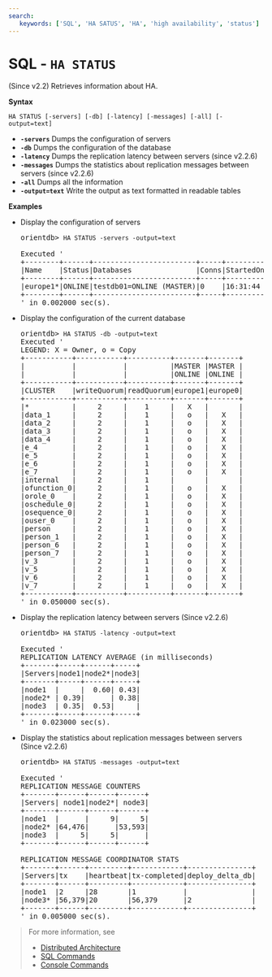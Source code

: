 ```yaml
---
search:
   keywords: ['SQL', 'HA SATUS', 'HA', 'high availability', 'status']
---
```


# SQL - `HA STATUS`

(Since v2.2) Retrieves information about HA.

**Syntax**

```
HA STATUS [-servers] [-db] [-latency] [-messages] [-all] [-output=text]
```

- **`-servers`** Dumps the configuration of servers
- **`-db`** Dumps the configuration of the database
- **`-latency`** Dumps the replication latency between servers (since v2.2.6)
- **`-messages`** Dumps the statistics about replication messages between servers (since v2.2.6)
- **`-all`** Dumps all the information
- **`-output=text`** Write the output as text formatted in readable tables


**Examples**

- Display the configuration of servers

  <pre>
  orientdb> <code class='lang-sql userinput'>HA STATUS -servers -output=text</code>

  Executed '
  +--------+------+------------------------+-----+---------+----------------+----------------+-----------------------+
  |Name    |Status|Databases               |Conns|StartedOn|Binary          |HTTP            |UsedMemory             |
  +--------+------+------------------------+-----+---------+----------------+----------------+-----------------------+
  |europe1*|ONLINE|testdb01=ONLINE (MASTER)|0    |16:31:44 |192.168.1.5:2425|192.168.1.5:2481|183.06MB/3.56GB (5.03%)|
  +--------+------+------------------------+-----+---------+----------------+----------------+-----------------------+
  ' in 0.002000 sec(s).
  </pre>

- Display the configuration of the current database

  <pre>
  orientdb> <code class='lang-sql userinput'>HA STATUS -db -output=text</code>
  Executed '
  LEGEND: X = Owner, o = Copy
  +-----------+-----------+----------+-------+-------+
  |           |           |          |MASTER |MASTER |
  |           |           |          |ONLINE |ONLINE |
  +-----------+-----------+----------+-------+-------+
  |CLUSTER    |writeQuorum|readQuorum|europe1|europe0|
  +-----------+-----------+----------+-------+-------+
  |*          |     2     |    1     |   X   |       |
  |data_1     |     2     |    1     |   o   |   X   |
  |data_2     |     2     |    1     |   o   |   X   |
  |data_3     |     2     |    1     |   o   |   X   |
  |data_4     |     2     |    1     |   o   |   X   |
  |e_4        |     2     |    1     |   o   |   X   |
  |e_5        |     2     |    1     |   o   |   X   |
  |e_6        |     2     |    1     |   o   |   X   |
  |e_7        |     2     |    1     |   o   |   X   |
  |internal   |     2     |    1     |       |       |
  |ofunction_0|     2     |    1     |   o   |   X   |
  |orole_0    |     2     |    1     |   o   |   X   |
  |oschedule_0|     2     |    1     |   o   |   X   |
  |osequence_0|     2     |    1     |   o   |   X   |
  |ouser_0    |     2     |    1     |   o   |   X   |
  |person     |     2     |    1     |   o   |   X   |
  |person_1   |     2     |    1     |   o   |   X   |
  |person_6   |     2     |    1     |   o   |   X   |
  |person_7   |     2     |    1     |   o   |   X   |
  |v_3        |     2     |    1     |   o   |   X   |
  |v_5        |     2     |    1     |   o   |   X   |
  |v_6        |     2     |    1     |   o   |   X   |
  |v_7        |     2     |    1     |   o   |   X   |
  +-----------+-----------+----------+-------+-------+
  ' in 0.050000 sec(s).
  </pre>
  
- Display the replication latency between servers (Since v2.2.6)

  <pre>
  orientdb> <code class='lang-sql userinput'>HA STATUS -latency -output=text</code>

  Executed '
  REPLICATION LATENCY AVERAGE (in milliseconds)
  +-------+-----+------+-----+
  |Servers|node1|node2*|node3|
  +-------+-----+------+-----+
  |node1  |     |  0.60| 0.43|
  |node2* | 0.39|      | 0.38|
  |node3  | 0.35|  0.53|     |
  +-------+-----+------+-----+  
  ' in 0.023000 sec(s).
  </pre>
  
- Display the statistics about replication messages between servers (Since v2.2.6)

  <pre>
  orientdb> <code class='lang-sql userinput'>HA STATUS -messages -output=text</code>

  Executed '
  REPLICATION MESSAGE COUNTERS
  +-------+------+------+------+
  |Servers| node1|node2*| node3|
  +-------+------+------+------+
  |node1  |      |     9|     5|
  |node2* |64,476|      |53,593|
  |node3  |     5|     5|      |
  +-------+------+------+------+
    
  REPLICATION MESSAGE COORDINATOR STATS
  +-------+------+---------+------------+---------------+
  |Servers|tx    |heartbeat|tx-completed|deploy_delta_db|
  +-------+------+---------+------------+---------------+
  |node1  |2     |28       |1           |               |
  |node3* |56,379|20       |56,379      |2              |
  +-------+------+---------+------------+---------------+  
  ' in 0.005000 sec(s).
  </pre>  
  
>For more information, see
>- [Distributed Architecture](Distributed-Architecture.md)
>- [SQL Commands](SQL.md)
>- [Console Commands](Console-Commands.md)
